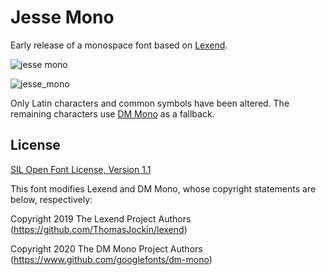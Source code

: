 # Jesse Mono
Early release of a monospace font based on [Lexend](https://lexend.com).


![jesse mono](https://github.com/MadSimple/jesse-mono/assets/92187165/ef8bf5cb-4553-423f-ab00-adacce652b35)

![jesse_mono](https://github.com/MadSimple/jesse-mono/assets/92187165/a7cb7758-d60c-42ab-8125-81b1c7845b8f)


Only Latin characters and common symbols have been altered.
The remaining characters use [DM Mono](https://fonts.google.com/specimen/DM+Mono) as a fallback.

## License

[SIL Open Font License, Version 1.1](http://scripts.sil.org/OFL)

This font modifies Lexend and DM Mono, whose copyright statements are below, respectively:

Copyright 2019 The Lexend Project Authors (https://github.com/ThomasJockin/lexend)

Copyright 2020 The DM Mono Project Authors (https://www.github.com/googlefonts/dm-mono)
